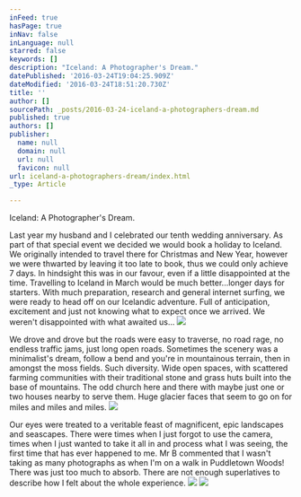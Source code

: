 ```yaml
---
inFeed: true
hasPage: true
inNav: false
inLanguage: null
starred: false
keywords: []
description: "Iceland: A Photographer's Dream."
datePublished: '2016-03-24T19:04:25.909Z'
dateModified: '2016-03-24T18:51:20.730Z'
title: ''
author: []
sourcePath: _posts/2016-03-24-iceland-a-photographers-dream.md
published: true
authors: []
publisher:
  name: null
  domain: null
  url: null
  favicon: null
url: iceland-a-photographers-dream/index.html
_type: Article

---
```

Iceland: A Photographer's Dream.

Last year my husband and I celebrated our tenth wedding anniversary. As part of that special event we decided we would book a holiday to Iceland. We originally intended to travel there for Christmas and New Year, however we were thwarted by leaving it too late to book, thus we could only achieve 7 days. In hindsight this was in our favour, even if a little disappointed at the time. Travelling to Iceland in March would be much better...longer days for starters.
With much preparation, research and general internet surfing, we were ready to head off on our Icelandic adventure. Full of anticipation, excitement and just not knowing what to expect once we arrived. We weren't disappointed with what awaited us...
![](https://the-grid-user-content.s3-us-west-2.amazonaws.com/e9f861b8-50e1-4901-8cca-ddf701dd27ef.jpg)

We drove and drove but the roads were easy to traverse, no road rage, no endless traffic jams, just long open roads. Sometimes the scenery was a minimalist's dream, follow a bend and you're in mountainous terrain, then in amongst the moss fields. Such diversity. Wide open spaces, with scattered farming communities with their traditional stone and grass huts built into the base of mountains. The odd church here and there with maybe just one or two houses nearby to serve them. Huge glacier faces that seem to go on for miles and miles and miles. ![](https://the-grid-user-content.s3-us-west-2.amazonaws.com/1aa23855-4a8b-4541-990f-9dcda5d430d5.jpg)

Our eyes were treated to a veritable feast of magnificent, epic landscapes and seascapes. There were times when I just forgot to use the camera, times when I just wanted to take it all in and process what I was seeing, the first time that has ever happened to me. Mr B commented that I wasn't taking as many photographs as when I'm on a walk in Puddletown Woods! There was just too much to absorb. There are not enough superlatives to describe how I felt about the whole experience. 
![](https://the-grid-user-content.s3-us-west-2.amazonaws.com/c18038de-7d06-4ee3-afd8-a5f0b0e390b1.jpg)
![](https://the-grid-user-content.s3-us-west-2.amazonaws.com/23f69f55-a3a8-423d-9f31-c4ed436fc77d.jpg)